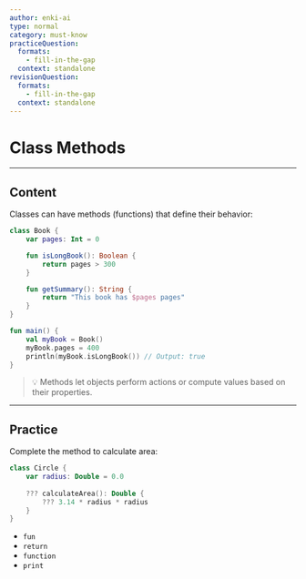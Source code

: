 ```yaml
---
author: enki-ai
type: normal
category: must-know
practiceQuestion:
  formats:
    - fill-in-the-gap
  context: standalone
revisionQuestion:
  formats:
    - fill-in-the-gap
  context: standalone
---
```


# Class Methods

---
## Content

Classes can have methods (functions) that define their behavior:

```kotlin
class Book {
    var pages: Int = 0

    fun isLongBook(): Boolean {
        return pages > 300
    }

    fun getSummary(): String {
        return "This book has $pages pages"
    }
}

fun main() {
    val myBook = Book()
    myBook.pages = 400
    println(myBook.isLongBook()) // Output: true
}
```

> 💡 Methods let objects perform actions or compute values based on their properties.

---

## Practice

Complete the method to calculate area:

```kotlin
class Circle {
    var radius: Double = 0.0
    
    ??? calculateArea(): Double {
        ??? 3.14 * radius * radius
    }
}
```

- `fun`
- `return`
- `function`
- `print`

